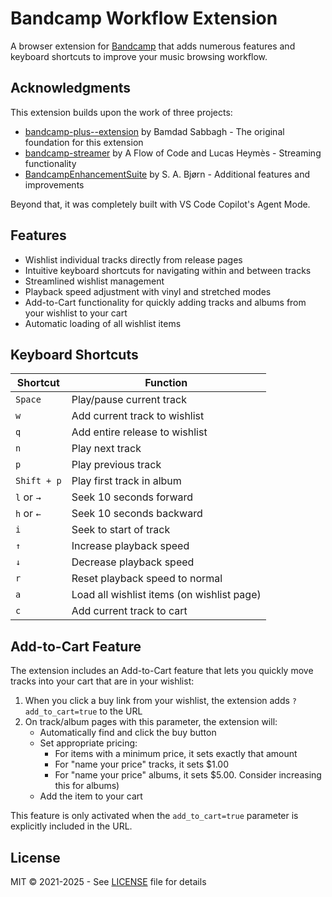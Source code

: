 # Bandcamp Workflow Extension

A browser extension for [Bandcamp](https://www.bandcamp.com/) that adds numerous features and keyboard shortcuts to improve your music browsing workflow.

## Acknowledgments

This extension builds upon the work of three projects:

- [bandcamp-plus--extension](https://github.com/bamdadfr/bandcamp-plus--extension) by Bamdad Sabbagh - The original foundation for this extension
- [bandcamp-streamer](https://github.com/AFlowOfCode/bandcamp-streamer) by A Flow of Code and Lucas Heymès - Streaming functionality
- [BandcampEnhancementSuite](https://github.com/sabjorn/BandcampEnhancementSuite) by S. A. Bjørn - Additional features and improvements

Beyond that, it was completely built with VS Code Copilot's Agent Mode.

## Features

- Wishlist individual tracks directly from release pages
- Intuitive keyboard shortcuts for navigating within and between tracks
- Streamlined wishlist management
- Playback speed adjustment with vinyl and stretched modes
- Add-to-Cart functionality for quickly adding tracks and albums from your wishlist to your cart
- Automatic loading of all wishlist items

## Keyboard Shortcuts

| Shortcut | Function |
|----------|----------|
| `Space` | Play/pause current track |
| `w` | Add current track to wishlist |
| `q` | Add entire release to wishlist |
| `n` | Play next track |
| `p` | Play previous track |
| `Shift + p` | Play first track in album |
| `l` or `→` | Seek 10 seconds forward |
| `h` or `←` | Seek 10 seconds backward |
| `i` | Seek to start of track |
| `↑` | Increase playback speed |
| `↓` | Decrease playback speed |
| `r` | Reset playback speed to normal |
| `a` | Load all wishlist items (on wishlist page) |
| `c` | Add current track to cart |

## Add-to-Cart Feature

The extension includes an Add-to-Cart feature that lets you quickly move tracks into your cart that are in your wishlist:

1. When you click a buy link from your wishlist, the extension adds `?add_to_cart=true` to the URL
2. On track/album pages with this parameter, the extension will:
   - Automatically find and click the buy button
   - Set appropriate pricing:
     - For items with a minimum price, it sets exactly that amount
     - For "name your price" tracks, it sets $1.00
     - For "name your price" albums, it sets $5.00. Consider increasing this for albums)
   - Add the item to your cart

This feature is only activated when the `add_to_cart=true` parameter is explicitly included in the URL.

## License

MIT © 2021-2025 - See [LICENSE](LICENSE) file for details
